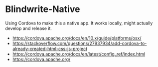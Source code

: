 # Blindwrite-Native

Using Cordova to make this a native app. It works locally, might actually develop and release it.

- https://cordova.apache.org/docs/en/10.x/guide/platforms/osx/
- https://stackoverflow.com/questions/27937934/add-cordova-to-already-created-html-css-js-project
- https://cordova.apache.org/docs/en/latest/config_ref/index.html
- https://cordova.apache.org/
